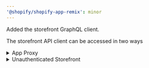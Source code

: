 ```yaml
---
'@shopify/shopify-app-remix': minor
---
```


Added the storefront GraphQL client.

The storefront API client can be accessed in two ways

<details>
  <summary>App Proxy</summary>

```ts
import {json} from '@remix-run/node';
import {authenticate} from '~/shopify.server';

export async function loader({request}) {
  const {storefront} = await authenticate.public.appProxy(request);
  const response = await storefront.graphql('{blogs(first: 10) {nodes{id}}}');

  return json(await response.json());
}
```

</details>

<details>
  <summary>Unauthenticated Storefront</summary>

```ts
import {json} from '@remix-run/node';
import {unauthenticated} from '~/shopify.server';
import {customAuthenticateRequest} from '~/helpers';

export async function loader({request}) {
  await customAuthenticateRequest(request);

  const {storefront} = await unauthenticated.storefront(
    'my-shop.myshopify.com',
  );
  const response = await storefront.graphql('{blogs(first: 10) {nodes{id}}}');

  return json(await response.json());
}
```

</details>
